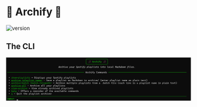 # 🎵 Archify 🎵

![version](https://img.shields.io/badge/version-0.1.0-brightgreen)

## The CLI

![Screenshot of the Archify CLI](CLI_screenshot.png)
